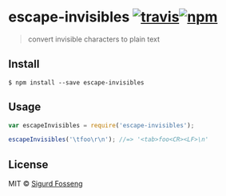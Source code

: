 # escape-invisibles [![travis][travis-image]][travis-url][![npm][npm-image]][npm-url]
[travis-image]: https://img.shields.io/travis/laat/escape-invisibles.svg?style=flat
[travis-url]: https://travis-ci.org/laat/escape-invisibles
[npm-image]: https://img.shields.io/npm/v/escape-invisibles.svg?style=flat
[npm-url]: https://npmjs.org/package/escape-invisibles
> convert invisible characters to plain text


## Install

```
$ npm install --save escape-invisibles
```

## Usage

```js
var escapeInvisibles = require('escape-invisibles');

escapeInvisibles('\tfoo\r\n'); //=> '<tab>foo<CR><LF>\n'
```

## License

MIT © [Sigurd Fosseng](https://github.com/laat)
